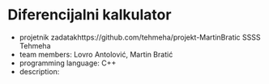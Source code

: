 # Diferencijalni kalkulator
- projetnik zadatakhttps://github.com/tehmeha/projekt-MartinBratic SSSS Tehmeha
- team members: Lovro Antolović, Martin Bratić
- programming language: C++
- description: 
